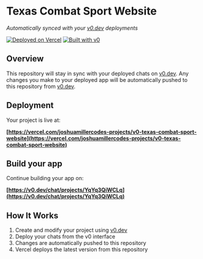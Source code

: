 # Texas Combat Sport Website

*Automatically synced with your [v0.dev](https://v0.dev) deployments*

[![Deployed on Vercel](https://img.shields.io/badge/Deployed%20on-Vercel-black?style=for-the-badge&logo=vercel)](https://vercel.com/joshuamillercodes-projects/v0-texas-combat-sport-website)
[![Built with v0](https://img.shields.io/badge/Built%20with-v0.dev-black?style=for-the-badge)](https://v0.dev/chat/projects/YqYq3QiWCLq)

## Overview

This repository will stay in sync with your deployed chats on [v0.dev](https://v0.dev).
Any changes you make to your deployed app will be automatically pushed to this repository from [v0.dev](https://v0.dev).

## Deployment

Your project is live at:

**[https://vercel.com/joshuamillercodes-projects/v0-texas-combat-sport-website](https://vercel.com/joshuamillercodes-projects/v0-texas-combat-sport-website)**

## Build your app

Continue building your app on:

**[https://v0.dev/chat/projects/YqYq3QiWCLq](https://v0.dev/chat/projects/YqYq3QiWCLq)**

## How It Works

1. Create and modify your project using [v0.dev](https://v0.dev)
2. Deploy your chats from the v0 interface
3. Changes are automatically pushed to this repository
4. Vercel deploys the latest version from this repository
